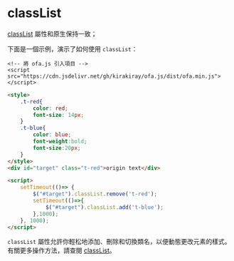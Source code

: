 # classList

[classList](https://developer.mozilla.org/en-US/docs/Web/API/Element/classList) 屬性和原生保持一致；

下面是一個示例，演示了如何使用 `classList`：

<html-viewer>

```
<!-- 將 ofa.js 引入項目 -->
<script src="https://cdn.jsdelivr.net/gh/kirakiray/ofa.js/dist/ofa.min.js"></script>
```

```html
<style>
    .t-red{
        color: red;
        font-size: 14px;
    }
    .t-blue{
        color: blue;
        font-weight:bold;
        font-size:20px;
    }
</style>
<div id="target" class="t-red">origin text</div>

<script>
    setTimeout(()=> {
        $("#target").classList.remove('t-red');
        setTimeout(()=>{
            $("#target").classList.add('t-blue');
        },1000);
    }, 1000);
</script>
```

</html-viewer>

`classList` 屬性允許你輕松地添加、刪除和切換類名，以便動態更改元素的樣式。有關更多操作方法，請查閱 [classList](https://developer.mozilla.org/en-US/docs/Web/API/Element/classList)。